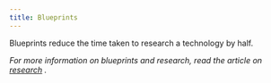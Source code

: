 ```yaml
---
title: Blueprints
---
```



Blueprints reduce the time taken to research a technology by half.

  
*For more information on blueprints and research, read the article on
[research](/wiki/Research "Research") .*
